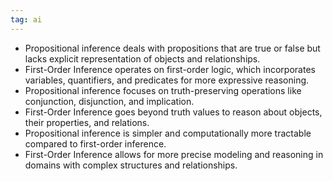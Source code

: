 ```yaml
---
tag: ai
---
```

- Propositional inference deals with propositions that are true or false but lacks explicit representation of objects and relationships.
- First-Order Inference operates on first-order logic, which incorporates variables, quantifiers, and predicates for more expressive reasoning.
- Propositional inference focuses on truth-preserving operations like conjunction, disjunction, and implication.
- First-Order Inference goes beyond truth values to reason about objects, their properties, and relations.
- Propositional inference is simpler and computationally more tractable compared to first-order inference.
- First-Order Inference allows for more precise modeling and reasoning in domains with complex structures and relationships.